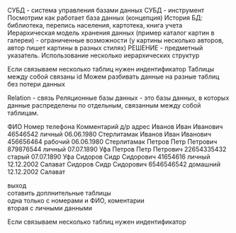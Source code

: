 СУБД - система управления базами данных
СУБД - инструмент
Посмотрим как работает база данных (концепция)
История БД: библиотека, перепись населения, картотека, книга учета
Иерархическая модель хранения данных (пример каталог картин в галереи) - ограниченные возможности (у картины несколько авторов, автор пишет картины в разных стилях)
РЕШЕНИЕ - предметный указатель. Использование несколько иерархических структур

Если связываем несколько таблиц нужен индентификатор
Таблицы между собой связаны id
Можем разбивать данные на разные таблиц без потери данных

Relation - связь
Реляционные базы данных - это базы данных, в которых данные распределены по отдельным, связанным между собой таблицам.


ФИО	Номер телефона	Комментарий	д/р	адрес
Иванов Иван Иванович	46546542	личный	06.06.1980	Стерлитамак
Иванов Иван Иванович	456656464	рабочий	06.06.1980	Стерлитамак
Петров Петр Петрович	879876544	личный	07.07.1890	Уфа
Петров Петр Петрович	22654335432	старый	07.07.1890	Уфа
Сидоров Сидр Сидорович	41654616	личный	12.12.2002	Салават
Сидоров Сидр Сидорович	6546546542	домашний	12.12.2002	Салават
				
выход				
сотавить доплнительные таблицы				
одна только с номерами и ФИО, коментарии				
вторая с личными данными				
				
Если связываем несколько таблиц нужен индентификатор				
